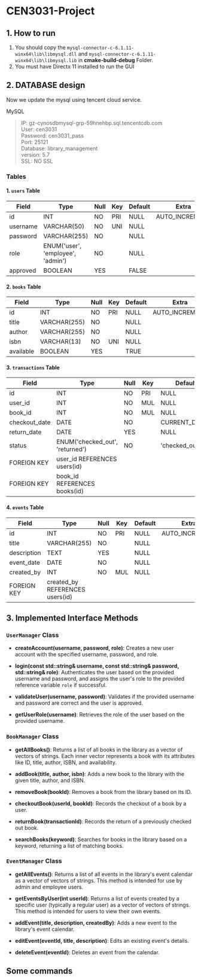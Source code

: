 # CEN3031-Project

## 1. How to run
1. You should copy the `mysql-connector-c-6.1.11-winx64\lib\libmysql.dll` and `mysql-connector-c-6.1.11-winx64\lib\libmysql.lib` in **cmake-build-debug** Folder.
2. You must have Directx 11 installed to run the GUI


## 2. DATABASE design

Now we update the mysql using tencent cloud service.

MySQL
>IP: gz-cynosdbmysql-grp-59hnehbp.sql.tencentcdb.com  
User: cen3031  
Password: cen3031_pass  
Port: 25121  
Database: library_management  
version: 5.7  
SSL: NO SSL  


### Tables

#### 1. `users` Table

| Field    | Type                             | Null | Key  | Default | Extra          |
|----------|----------------------------------|------|------|---------|----------------|
| id       | INT                              | NO   | PRI  | NULL    | AUTO_INCREMENT |
| username | VARCHAR(50)                      | NO   | UNI  | NULL    |                |
| password | VARCHAR(255)                     | NO   |      | NULL    |                |
| role     | ENUM('user', 'employee', 'admin')| NO   |      | NULL    |                |
| approved | BOOLEAN                          | YES  |      | FALSE   |                |

#### 2. `books` Table

| Field    | Type         | Null | Key  | Default | Extra          |
|----------|--------------|------|------|---------|----------------|
| id       | INT          | NO   | PRI  | NULL    | AUTO_INCREMENT |
| title    | VARCHAR(255) | NO   |      | NULL    |                |
| author   | VARCHAR(255) | NO   |      | NULL    |                |
| isbn     | VARCHAR(13)  | NO   | UNI  | NULL    |                |
| available| BOOLEAN      | YES  |      | TRUE    |                |

#### 3. `transactions` Table

| Field         | Type                              | Null | Key  | Default         | Extra          |
|---------------|-----------------------------------|------|------|-----------------|----------------|
| id            | INT                               | NO   | PRI  | NULL            | AUTO_INCREMENT |
| user_id       | INT                               | NO   | MUL  | NULL            |                |
| book_id       | INT                               | NO   | MUL  | NULL            |                |
| checkout_date | DATE                              | NO   |      | CURRENT_DATE()  |                |
| return_date   | DATE                              | YES  |      | NULL            |                |
| status        | ENUM('checked_out', 'returned')   | NO   |      | 'checked_out'   |                |
| FOREIGN KEY   | user_id REFERENCES users(id)      |      |      |                 |                |
| FOREIGN KEY   | book_id REFERENCES books(id)      |      |      |                 |                |

#### 4. `events` Table

| Field       | Type         | Null | Key  | Default | Extra          |
|-------------|--------------|------|------|---------|----------------|
| id          | INT          | NO   | PRI  | NULL    | AUTO_INCREMENT |
| title       | VARCHAR(255) | NO   |      | NULL    |                |
| description | TEXT         | YES  |      | NULL    |                |
| event_date  | DATE         | NO   |      | NULL    |                |
| created_by  | INT          | NO   | MUL  | NULL    |                |
| FOREIGN KEY | created_by REFERENCES users(id) | | | |                |

## 3. Implemented Interface Methods

### `UserManager` Class

- **createAccount(username, password, role)**: Creates a new user account with the specified username, password, and role.

- **login(const std::string& username, const std::string& password, std::string& role)**: Authenticates the user based on the provided username and password, and assigns the user's role to the provided reference variable `role` if successful.

- **validateUser(username, password)**: Validates if the provided username and password are correct and the user is approved.

- **getUserRole(username)**: Retrieves the role of the user based on the provided username.

### `BookManager` Class

- **getAllBooks()**: Returns a list of all books in the library as a vector of vectors of strings. Each inner vector represents a book with its attributes like ID, title, author, ISBN, and availability.

- **addBook(title, author, isbn)**: Adds a new book to the library with the given title, author, and ISBN.

- **removeBook(bookId)**: Removes a book from the library based on its ID.

- **checkoutBook(userId, bookId)**: Records the checkout of a book by a user.

- **returnBook(transactionId)**: Records the return of a previously checked out book.

- **searchBooks(keyword)**: Searches for books in the library based on a keyword, returning a list of matching books.

### `EventManager` Class

- **getAllEvents()**: Returns a list of all events in the library's event calendar as a vector of vectors of strings. This method is intended for use by admin and employee users.

- **getEventsByUser(int userId)**: Returns a list of events created by a specific user (typically a regular user) as a vector of vectors of strings. This method is intended for users to view their own events.

- **addEvent(title, description, createdBy)**: Adds a new event to the library's event calendar.

- **editEvent(eventId, title, description)**: Edits an existing event's details.

- **deleteEvent(eventId)**: Deletes an event from the calendar.



## Some commands





